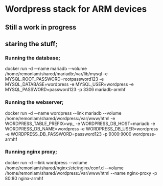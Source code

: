 # Wordpress stack for ARM devices

## Still a work in progress


## staring the stuff;

### Running the database;
docker run -d --name mariadb --volume /home/remonlam/shared/mariadb:/var/lib/mysql -e MYSQL_ROOT_PASSWORD=rootpassword123 -e MYSQL_DATABASE=wordpress -e MYSQL_USER=wordpress -e MYSQL_PASSWORD=password123 -p 3306 mariadb-armhf

### Running the webserver;
docker run -d --name wordpress --link mariadb --volume /home/remonlam/shared/wordpress:/var/www/html -e WORDPRESS_TABLE_PREFIX=wp_ -e WORDPRESS_DB_HOST=mariadb -e WORDPRESS_DB_NAME=wordpress -e WORDPRESS_DB_USER=wordpress -e WORDPRESS_DB_PASSWORD=password123 -p 9000:9000 wordpress-armhf

### Running nginx proxy;
docker run -d --link wordpress --volume /home/remonlam/shared/nginx:/etc/nginx/conf.d --volume /home/remonlam/shared/wordpress:/var/www/html --name nginx-proxy -p 80:80 nginx-armhf
